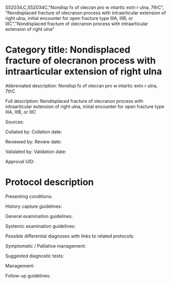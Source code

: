S52034,C,S52034C,"Nondisp fx of olecran pro w intartic extn r ulna, 7thC", "Nondisplaced fracture of olecranon process with intraarticular extension of right ulna, initial encounter for open fracture type IIIA, IIIB, or IIIC","Nondisplaced fracture of olecranon process with intraarticular extension of right ulna"
# Category title: Nondisplaced fracture of olecranon process with intraarticular extension of right ulna

Abbreviated description: Nondisp fx of olecran pro w intartic extn r ulna, 7thC

Full description: Nondisplaced fracture of olecranon process with intraarticular extension of right ulna, initial encounter for open fracture type IIIA, IIIB, or IIIC

Sources:

Collated by:
Collation date:

Reviewed by:
Review date:

Validated by:
Validation date:

Approval UID:

# Protocol description

Presenting conditions:

History capture guidelines:

General examination guidelines:

Systemic examination guidelines:

Possible differential diagnoses with links to related protocols:

Symptomatic / Palliative management:

Suggested diagnostic tests:

Management:

Follow-up guidelines:
